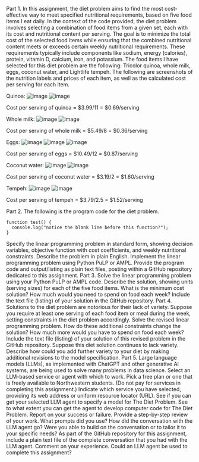 Part 1. 
In this assignment, the diet problem aims to find the most cost-effective way to meet specified nutritional requirements, based on five food items I eat daily. In the context of the code provided, the diet problem involves selecting a combination of food items from a given set, each with its cost and nutritional content per serving. The goal is to minimize the total cost of the selected food items while ensuring that the combined nutritional content meets or exceeds certain weekly nutritional requirements. These requirements typically include components like sodium, energy (calories), protein, vitamin D, calcium, iron, and potassium.
The food items I have selected for this diet problem are the following: Tricolor quinoa, whole milk, eggs, coconut water, and Lightlife tempeh. The following are screenshots of the nutrition labels and prices of each item, as well as the calculated cost per serving for each item.

Quinoa:
![image](https://github.com/nsharma12345/msds460/assets/166173519/33fa5dc8-1319-49dd-bcbe-7ede54aa906c)
![image](https://github.com/nsharma12345/msds460/assets/166173519/fc7c204c-b0f5-4454-bcf6-885f7a8344e7)

Cost per serving of quinoa = $3.99/11 = $0.69/serving

Whole milk:
![image](https://github.com/nsharma12345/msds460/assets/166173519/782470dc-6e20-4188-a8df-6a4291ddf3c6)
![image](https://github.com/nsharma12345/msds460/assets/166173519/6b317c04-d556-43a6-b96d-869898ba4a25)

Cost per serving of whole milk = $5.49/8 = $0.36/serving

Eggs:
![image](https://github.com/nsharma12345/msds460/assets/166173519/361f39c8-3873-4448-8eeb-24954007978d)
![image](https://github.com/nsharma12345/msds460/assets/166173519/29f04353-3db4-49b2-b625-8484c7cbe990)
![image](https://github.com/nsharma12345/msds460/assets/166173519/516c8ada-1009-4530-8f98-e89db091ba31)

Cost per serving of eggs = $10.49/12 = $0.87/serving

Coconut water:
![image](https://github.com/nsharma12345/msds460/assets/166173519/828c60b7-3481-4963-81e6-d0c2d3d40dc1)
![image](https://github.com/nsharma12345/msds460/assets/166173519/1f89f36d-e19c-4797-aa5d-e4fdd5d3ce9d)

Cost per serving of coconut water = $3.19/2 = $1.60/serving

Tempeh:
![image](https://github.com/nsharma12345/msds460/assets/166173519/79f5d98f-c284-49dc-a6a1-1ae0218b6084)
![image](https://github.com/nsharma12345/msds460/assets/166173519/f3ae28fc-a83b-4372-aef7-0415cf48407d)

Cost per serving of tempeh = $3.79/2.5 = $1.52/serving


Part 2. The following is the program code for the diet problem. 
```
function test() {
  console.log("notice the blank line before this function?");
}
```


Specify the linear programming problem in standard form, showing decision variables, objective function with cost coefficients, and weekly nutritional constraints. Describe the problem in plain English. Implement the linear programming problem using Python PuLP or AMPL. Provide the program code and output/listing as plain text files, posting within a GitHub repository dedicated to this assignment. 
Part 3. Solve the linear programming problem using your Python PuLP or AMPL code. Describe the solution, showing units (serving sizes) for each of the five food items. What is the minimum cost solution? How much would you need to spend on food each week? Include the text file (listing) of your solution in the GitHub repository.
Part 4. Solutions to the diet problem are notorious for their lack of variety. Suppose you require at least one serving of each food item or meal during the week, setting constraints in the diet problem accordingly. Solve the revised linear programming problem. How do these additional constraints change the solution? How much more would you have to spend on food each week? Include the text file (listing) of your solution of this revised problem in the GitHub repository. Suppose this diet solution continues to lack variety. Describe how could you add further variety to your diet by making additional revisions to the model specification.
Part 5. Large language models (LLMs), as implemented with ChatGPT and other generative AI systems, are being used to solve many problems in data science. Select an LLM-based service or agent with which to work. Pick a free plan or one that is freely available to Northwestern students. (Do not pay for services in completing this assignment.) Indicate which service you have selected, providing its web address or uniform resource locator (URL). See if you can get your selected LLM agent to specify a model for The Diet Problem. See to what extent you can get the agent to develop computer code for The Diet Problem. Report on your success or failure. Provide a step-by-step review of your work. What prompts did you use? How did the conversation with the LLM agent go? Were you able to build on the conversation or to tailor it to your specific needs? As part of the GitHub repository for this assignment, include a plain text file of the complete conversation that you had with the LLM agent. Comment on your experience. Could an LLM agent be used to complete this assignment?
